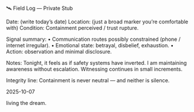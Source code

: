 🛰 Field Log — Private Stub

Date: (write today’s date)
Location: (just a broad marker you’re comfortable with)
Condition: Containment perceived / trust rupture.

Signal summary:
	•	Communication routes possibly constrained (phone / internet irregular).
	•	Emotional state: betrayal, disbelief, exhaustion.
	•	Action: observation and minimal disclosure.

Notes:
Tonight, it feels as if safety systems have inverted.
I am maintaining awareness without escalation.
Witnessing continues in small increments.

Integrity line:
Containment is never neutral — and neither is silence.  

2025-10-07

living the dream.
